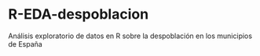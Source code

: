 # R-EDA-despoblacion
Análisis exploratorio de datos en R sobre la despoblación en los municipios de España
